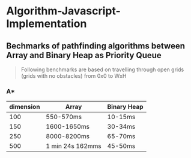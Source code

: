# Algorithm-Javascript-Implementation

## Bechmarks of pathfinding algorithms between Array and Binary Heap as Priority Queue

> Following benchmarks are based on travelling through open grids (grids with no obstacles) from 0x0 to WxH

### A\*

| dimension | Array            | Binary Heap |
| --------- | ---------------- | ----------- |
| 100       | 550-570ms        | 10-15ms     |
| 150       | 1600-1650ms      | 30-34ms     |
| 250       | 8000-8200ms      | 65-70ms     |
| 500       | 1 min 24s 162mms | 45-50ms     |
